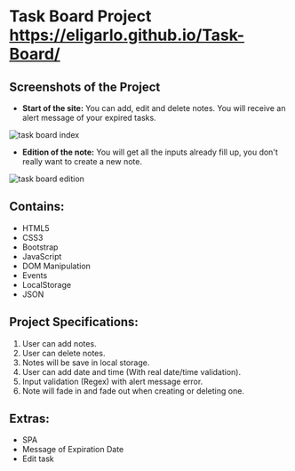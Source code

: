 # Task Board Project https://eligarlo.github.io/Task-Board/

## Screenshots of the Project 

* **Start of the site:** You can add, edit and delete notes. You will receive an alert message of your expired tasks.

![task board index](https://user-images.githubusercontent.com/24276329/45876123-6b754800-bda2-11e8-8768-213fad8eae03.png)

* **Edition of the note:** You will get all the inputs already fill up, you don't really want to create a new note.

![task board edition](https://user-images.githubusercontent.com/24276329/45876156-83e56280-bda2-11e8-8a39-5cb47319c02b.png)

## Contains:
- HTML5
- CSS3
- Bootstrap
- JavaScript
- DOM Manipulation
- Events
- LocalStorage
- JSON

## Project Specifications:
1. User can add notes.
2. User can delete notes.
3. Notes will be save in local storage.
4. User can add date and time (With real date/time validation).
5. Input validation (Regex) with alert message error.
6. Note will fade in and fade out when creating or deleting one.

## Extras:

- SPA
- Message of Expiration Date
- Edit task
